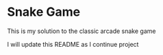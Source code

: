 # Snake Game

This is my solution to the classic arcade snake game

I will update this README as I continue project

